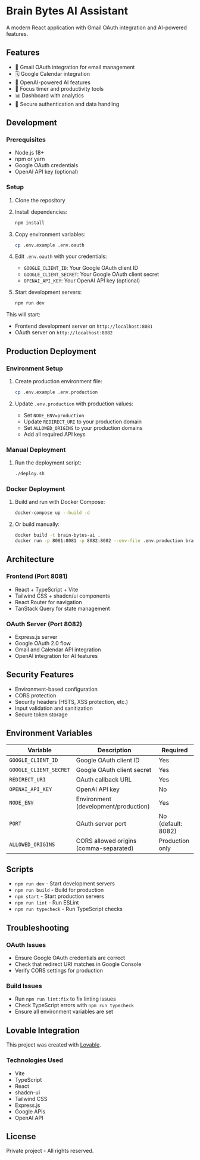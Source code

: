 # Brain Bytes AI Assistant

A modern React application with Gmail OAuth integration and AI-powered features.

## Features

- 📧 Gmail OAuth integration for email management
- 🗓️ Google Calendar integration
- 🤖 OpenAI-powered AI features
- 🎯 Focus timer and productivity tools
- 📊 Dashboard with analytics
- 🔐 Secure authentication and data handling

## Development

### Prerequisites

- Node.js 18+ 
- npm or yarn
- Google OAuth credentials
- OpenAI API key (optional)

### Setup

1. Clone the repository
2. Install dependencies:
   ```bash
   npm install
   ```

3. Copy environment variables:
   ```bash
   cp .env.example .env.oauth
   ```

4. Edit `.env.oauth` with your credentials:
   - `GOOGLE_CLIENT_ID`: Your Google OAuth client ID
   - `GOOGLE_CLIENT_SECRET`: Your Google OAuth client secret
   - `OPENAI_API_KEY`: Your OpenAI API key (optional)

5. Start development servers:
   ```bash
   npm run dev
   ```

This will start:
- Frontend development server on `http://localhost:8081`
- OAuth server on `http://localhost:8082`

## Production Deployment

### Environment Setup

1. Create production environment file:
   ```bash
   cp .env.example .env.production
   ```

2. Update `.env.production` with production values:
   - Set `NODE_ENV=production`
   - Update `REDIRECT_URI` to your production domain
   - Set `ALLOWED_ORIGINS` to your production domains
   - Add all required API keys

### Manual Deployment

1. Run the deployment script:
   ```bash
   ./deploy.sh
   ```

### Docker Deployment

1. Build and run with Docker Compose:
   ```bash
   docker-compose up --build -d
   ```

2. Or build manually:
   ```bash
   docker build -t brain-bytes-ai .
   docker run -p 8081:8081 -p 8082:8082 --env-file .env.production brain-bytes-ai
   ```

## Architecture

### Frontend (Port 8081)
- React + TypeScript + Vite
- Tailwind CSS + shadcn/ui components
- React Router for navigation
- TanStack Query for state management

### OAuth Server (Port 8082)
- Express.js server
- Google OAuth 2.0 flow
- Gmail and Calendar API integration
- OpenAI integration for AI features

## Security Features

- Environment-based configuration
- CORS protection
- Security headers (HSTS, XSS protection, etc.)
- Input validation and sanitization
- Secure token storage

## Environment Variables

| Variable | Description | Required |
|----------|-------------|----------|
| `GOOGLE_CLIENT_ID` | Google OAuth client ID | Yes |
| `GOOGLE_CLIENT_SECRET` | Google OAuth client secret | Yes |
| `REDIRECT_URI` | OAuth callback URL | Yes |
| `OPENAI_API_KEY` | OpenAI API key | No |
| `NODE_ENV` | Environment (development/production) | Yes |
| `PORT` | OAuth server port | No (default: 8082) |
| `ALLOWED_ORIGINS` | CORS allowed origins (comma-separated) | Production only |

## Scripts

- `npm run dev` - Start development servers
- `npm run build` - Build for production
- `npm start` - Start production servers
- `npm run lint` - Run ESLint
- `npm run typecheck` - Run TypeScript checks

## Troubleshooting

### OAuth Issues
- Ensure Google OAuth credentials are correct
- Check that redirect URI matches in Google Console
- Verify CORS settings for production

### Build Issues
- Run `npm run lint:fix` to fix linting issues
- Check TypeScript errors with `npm run typecheck`
- Ensure all environment variables are set

## Lovable Integration

This project was created with [Lovable](https://lovable.dev/projects/3b265984-f5ce-4bed-b94d-42e8cebb19cf).

### Technologies Used

- Vite
- TypeScript
- React
- shadcn-ui
- Tailwind CSS
- Express.js
- Google APIs
- OpenAI API

## License

Private project - All rights reserved.
